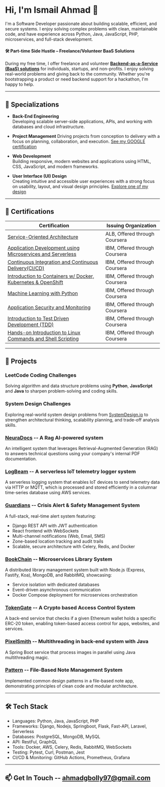 # Hi, I'm Ismail Ahmad 👋

I'm a Software Developer passionate about building scalable, efficient, and secure systems. I enjoy solving complex problems with clean, maintainable code, and have experience across Python, Java, JavaScript, PHP, microservices, and full-stack development.

#### 🛠️ Part-time Side Hustle – Freelance/Volunteer BaaS Solutions

During my free time, I offer freelance and volunteer **[Backend-as-a-Service (BaaS) solutions](https://baas.tbcsolutions.pro/)** for individuals, startups, and non-profits. I enjoy solving real-world problems and giving back to the community. Whether you're bootstrapping a product or need backend support for a hackathon, I'm happy to help.

---

## 🎯 Specializations

- **Back-End Engineering**  
  Developing scalable server-side applications, APIs, and working with databases and cloud infrastructure.

- **Project Management**
  Driving projects from conception to delivery with a focus on planning, collaboration, and execution.
  [See my GOOGLE certification](https://bit.ly/3GoXQrP)

- **Web Development**  
  Building responsive, modern websites and applications using HTML, CSS, JavaScript, and modern frameworks.

- **User Interface (UI) Design**  
  Creating intuitive and accessible user experiences with a strong focus on usability, layout, and visual design principles.
  [Explore one of my design](https://bit.ly/3GoXQrP)

---

## 📜 Certifications

| Certification | Issuing Organization |
|---------------|-----------------------|
| [Service-Oriented Architecture](https://coursera.org/share/4f77aa414d44dcf8c666185b587c2cd2) | ALB, Offered through Coursera |
| [Application Development using Microservices and Serverless](https://coursera.org/share/0c289c2e336c683b8a6b3bdac2f1c637) | IBM, Offered through Coursera |
| [Continuous Integration and Continuous Delivery(CI/CD)](https://coursera.org/verify/3PHHNRRQ2ZK5) | IBM, Offered through Coursera |
| [Introduction to Containers w/ Docker, Kubernetes & OpenShift](https://coursera.org/verify/ZVPEFFNUXB6G) | IBM, Offered through Coursera |
| [Machine Learning with Python](https://coursera.org/share/049f7d412470b928ffe8d9d7abbd6a27) | IBM, Offered through Coursera |
| [Application Security and Monitoring](https://coursera.org/verify/ZP43JNUN85RF) | IBM, Offered through Coursera |
| [Introduction to Test Driven Development (TDD)](https://coursera.org/verify/KBK39PDJNDR2) | IBM, Offered through Coursera |
| [Hands-on Introduction to Linux Commands and Shell Scripting](https://coursera.org/verify/SQUCKN795LHA) | IBM, Offered through Coursera |

---

## 🚀 Projects

### LeetCode Coding Challenges  
Solving algorithm and data structure problems using **Python**, **JavaScript** and **Java** to sharpen problem-solving and coding skills.

### System Design Challenges
Exploring real-world system design problems from [SystemDesign.io](https://systemdesign.io/) to strengthen architectural thinking, scalability planning, and trade-off analysis skills.

### [NeuraDocs](https://sneezyg.github.io/NeuraDocs) -- A Rag AI-powered system
An intelligent system that leverages Retrieval-Augmented Generation (RAG) to answers technical questions using your company's internal PDF documentation.

### [LogBeam](https://sneezyg.github.io/LogBeam) -- A serverless IoT telemetry logger system 
A serverless logging system that enables IoT devices to send telemetry data via HTTP or MQTT, which is processed and stored efficiently in a columnar time-series database using AWS services.

### [Guardians](https://sneezyg.github.io/pinger-page) -- Crisis Alert & Safety Management System  
A full-stack, real-time alert system featuring:
- Django REST API with JWT authentication  
- React frontend with WebSockets  
- Multi-channel notifications (Web, Email, SMS)  
- Zone-based location tracking and audit trails  
- Scalable, secure architecture with Celery, Redis, and Docker  

### [BookChain](https://sneezyg.github.io/micro-page) -- Microservices Library System  
A distributed library management system built with Node.js (Express, Fastify, Koa), MongoDB, and RabbitMQ, showcasing:
- Service isolation with dedicated databases  
- Event-driven asynchronous communication  
- Docker Compose deployment for microservices orchestration  

### [TokenGate](https://sneezyg.github.io/TokenGate) -- A Crypto based Access Control System
A back-end service that checks if a given Ethereum wallet holds a specific ERC-20 token, enabling token-based access control for apps, websites, and services.

### [PixelSmith](https://github.com/sneezyg/PixelSmith) -- Multithreading in back-end system with Java
A Spring Boot service that process images in parallel using Java multithreading magic.

### [Pattern](https://github.com/SneezyG/pattern) -- File-Based Note Management System
Implemented common design patterns in a file-based note app, demonstrating principles of clean code and modular architecture.

---

## 🛠️ Tech Stack

- Languages: Python, Java, JavaScript, PHP
- Frameworks: Django, Nodejs, Springboot, Flask, Fast-API, Laravel, Serverless
- Databases: PostgreSQL, MongoDB, MySQL
- API: RestFul, GraphQL 
- Tools: Docker, AWS, Celery, Redis, RabbitMQ, WebSockets  
- Testing: Pytest, Curl, Postman, Jest 
- CI/CD & Monitoring: GitHub Actions, Prometheus, Grafana  

---

## 📫 Get In Touch -- ahmadgbolly97@gmail.com

